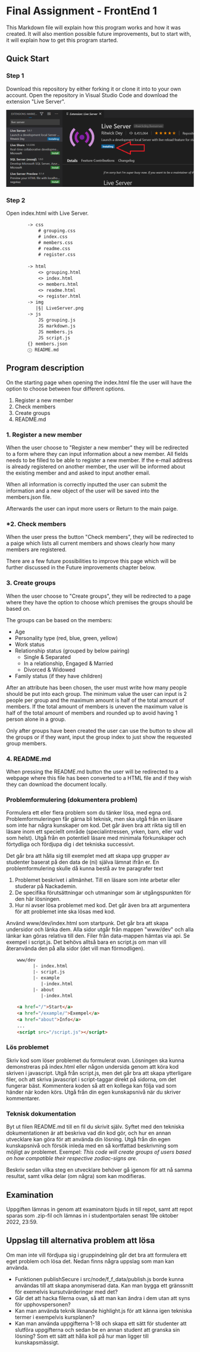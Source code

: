 <head><link el="styleSheet" href="../css/index.css"></head>

# **Final Assignment - FrontEnd 1**

This Markdown file will explain how this program works and how it was created. It will also mention possible future improvements, but to start with, it will explain how to get this program started.

## **Quick Start**

### **Step 1**

Download this repository by either forking it or clone it into to your own account. Open the repository in Visual Studio Code and download the extension "Live Server".

<p><img src="img/LiveServer.png"></p>

### **Step 2**

Open index.html with Live Server.

``` Final-Assignment
        -> css
            # grouping.css
            # index.css
            # members.css
            # readme.css
            # register.css

        -> html
            <> grouping.html
            <> index.html
            <> members.html
            <> readme.html
            <> register.html
        -> img
           |§| LiveServer.png
        -> js
            JS grouping.js
            JS markdown.js
            JS members.js
            JS script.js
        {} members.json
        ⓘ README.md
```

## Program description

On the starting page when opening the index.html file the user will have the option to choose between four different options.

1. Register a new member
2. Check members
3. Create groups
4. README.md

### **1. Register a new member**

When the user choose to "Register a new member" they will be redirected to a form where they can input information about a new member. All fields needs to be filled to be able to register a new member. If the e-mail address is already registered on another member, the user will be informed about the existing member and and asked to input another email.

When all information is correctly inputted the user can submit the information and a new object of the user will be saved into the members.json file.

Afterwards the user can input more users or Return to the main paige.  

### ***2. Check members**

When the user press the button "Check members", they will be redirected to a paige which lists all current members and shows clearly how many members are registered.

There are a few future possibilities to improve this page which will be further discussed in the Future improvements chapter below.

### **3. Create groups**

When the user choose to "Create groups", they will be redirected to a page where they have the option to choose which premises the groups should be based on.

The groups can be based on the members:

* Age
* Personality type (red, blue, green, yellow)
* Work status
* Relationship status (grouped by below pairing)
  * Single & Separated
  * In a relationship, Engaged & Married
  * Divorced & Widowed
* Family status (if they have children)

After an attribute has been chosen, the user must write how many people should be put into each group. The minimum value the user can input is 2 people per group and the maximum amount is half of the total amount of members. If the total amount of members is uneven the maximum value is half of the total amount of members and rounded up to avoid having 1 person alone in a group.

Only after groups have been created the user can use the button to show all the groups or if they want, input the group index to just show the requested group members.

### **4. README.md**

When pressing the README.md button the user will be redirected to a webpage where this file has been converted to a HTML file and if they wish they can download the document locally.

### Problemformulering (dokumentera problem)
Formulera ett eller flera problem som du tänker lösa, med egna ord. Problemformuleringen får gärna bli teknisk, men ska utgå från en läsare som inte har några kunskaper om kod. Det går även bra att rikta sig till en läsare inom ett speciellt område (specialintressen, yrken, barn, eller vad som helst). Utgå från en potentiell läsare med minimala förkunskaper och förtydliga och fördjupa dig i det tekniska successivt. 

Det går bra att hålla sig till exemplet med att skapa upp grupper av studenter baserat på den data de (ni) själva lämnat ifrån er. En problemformulering skulle då kunna bestå av tre paragrafer text

1. Problemet beskrivet i allmänhet. Till en läsare som inte arbetar eller studerar på Nackademin.
2. De specifika förutsättningar och utmaningar som är utgångspunkten för den här lösningen.
3. Hur ni avser lösa problemet med kod. Det går även bra att argumentera för att problemet inte ska lösas med kod.

Använd www/dev/index.html som startpunk. Det går bra att skapa undersidor och länka dem. Alla sidor utgår från mappen "www/dev" och alla länkar kan göras relativa till den. Filer från data-mappen hämtas via api. Se exempel i script.js. Det behövs alltså bara en script.js om man vill återanvända den på alla sidor (det vill man förmodligen).
```
    www/dev
          |- index.html
          |- script.js
          |- example
             |-index.html
          |- about
             |-index.html
```
```html
    <a href="/">Start</a>
    <a href="/example/">Exempel</a>
    <a href="about">Info</a>
    ...
    <script src="/script.js"></script>
```

### Lös problemet
Skriv kod som löser problemet du formulerat ovan. Lösningen ska kunna demonstreras på index.html eller någon undersida genom att köra kod skriven i javascript. Utgå från script.js, men det går bra att skapa ytterligare filer, och att skriva javascript i script-taggar direkt på sidorna, om det fungerar bäst. Kommentera koden så att en kollega kan följa vad som händer när koden körs. Utgå från din egen kunskapsnivå när du skriver kommentarer. 

### Teknisk dokumentation
Byt ut filen README.md till en fil du skrivit själv. Syftet med den tekniska dokumentationen är att beskriva vad din kod gör, och hur en annan utvecklare kan göra för att använda din lösning. Utgå från din egen kunskapsnivå och försök inleda med en så kortfattad beskrivning som möjligt av problemet. Exempel:
_This code will create groups of users based on how compatible their respective zodiac-signs are._

Beskriv sedan vilka steg en utvecklare behöver gå igenom för att nå samma resultat, samt vilka delar (om några) som kan modifieras.

## Examination
Uppgiften lämnas in genom att examinatorn bjuds in till repot, samt att repot sparas som .zip-fil och lämnas in i studentportalen senast 19e oktober 2022, 23:59.


## Uppslag till alternativa problem att lösa
Om man inte vill fördjupa sig i gruppindelning går det bra att formulera ett eget problem och lösa det. Nedan finns några uppslag som man kan använda.
* Funktionen publishSecure i src/node/f_f_data/publish.js borde kunna användas till att skapa anonymiserad data. Kan man bygga ett gränssnitt för exemelvis kursutvärderingar med det?
* Går det att hacka filerna ovan, så att man kan ändra i dem utan att syns för upphovspersonen?
* Kan man använda teknik liknande highlight.js för att känna igen tekniska termer i exempelvis kursplanen?
* Kan man använda uppgifterna 1-18 och skapa ett sätt för studenter att slutföra uppgifterna och sedan be en annan student att granska sin lösning? Som ett sätt att hålla koll på hur man ligger till kunskapsmässigt.
